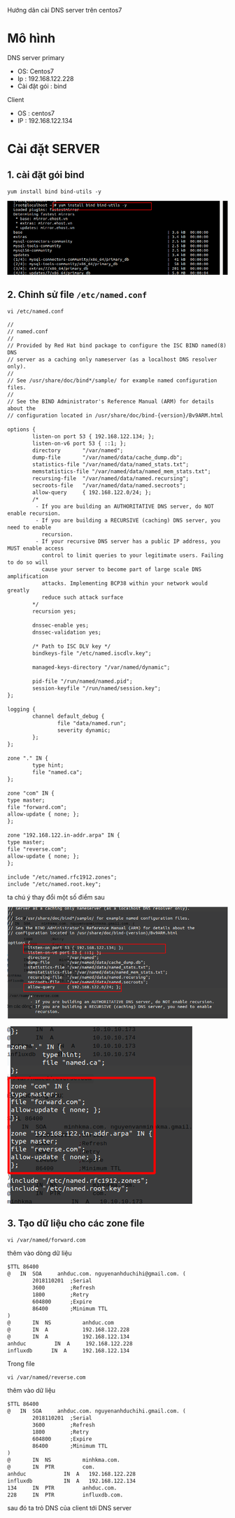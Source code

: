Hướng dãn cài DNS server trên centos7

# Mô hình 
DNS server primary 
- OS: Centos7 
- Ip : 192.168.122.228
- Cài đặt gói : bind 

Client
- OS : centos7
- IP : 192.168.122.134

# Cài đặt SERVER 
## 1. cài đặt gói bind 
```
yum install bind bind-utils -y
```

![](../images/labs/install-DNS/screenshot_7.png)

## 2. Chỉnh sử file `/etc/named.conf`
```
vi /etc/named.conf
```
```
//
// named.conf
//
// Provided by Red Hat bind package to configure the ISC BIND named(8) DNS
// server as a caching only nameserver (as a localhost DNS resolver only).
//
// See /usr/share/doc/bind*/sample/ for example named configuration files.
//
// See the BIND Administrator's Reference Manual (ARM) for details about the
// configuration located in /usr/share/doc/bind-{version}/Bv9ARM.html

options {
        listen-on port 53 { 192.168.122.134; };
        listen-on-v6 port 53 { ::1; };
        directory       "/var/named";
        dump-file       "/var/named/data/cache_dump.db";
        statistics-file "/var/named/data/named_stats.txt";
        memstatistics-file "/var/named/data/named_mem_stats.txt";
        recursing-file  "/var/named/data/named.recursing";
        secroots-file   "/var/named/data/named.secroots";
        allow-query     { 192.168.122.0/24; };
        /*
         - If you are building an AUTHORITATIVE DNS server, do NOT enable recursion.
         - If you are building a RECURSIVE (caching) DNS server, you need to enable
           recursion.
         - If your recursive DNS server has a public IP address, you MUST enable access
           control to limit queries to your legitimate users. Failing to do so will
           cause your server to become part of large scale DNS amplification
           attacks. Implementing BCP38 within your network would greatly
           reduce such attack surface
        */
        recursion yes;

        dnssec-enable yes;
        dnssec-validation yes;

        /* Path to ISC DLV key */
        bindkeys-file "/etc/named.iscdlv.key";

        managed-keys-directory "/var/named/dynamic";

        pid-file "/run/named/named.pid";
        session-keyfile "/run/named/session.key";
};

logging {
        channel default_debug {
                file "data/named.run";
                severity dynamic;
        };
};

zone "." IN {
        type hint;
        file "named.ca";
};

zone "com" IN {
type master;
file "forward.com";
allow-update { none; };
};

zone "192.168.122.in-addr.arpa" IN {
type master;
file "reverse.com";
allow-update { none; };
};

include "/etc/named.rfc1912.zones";
include "/etc/named.root.key";
```
ta chú ý thay đổi một số điểm sau 

![](../images/labs/install-DNS/screenshot.png)

![](../images/labs/install-DNS/screenshot_1.png)

## 3. Tạo dữ liệu cho các zone file 
```
vi /var/named/forward.com
```
thêm vào dòng dữ liệu 
```
$TTL 86400
@   IN  SOA     anhduc.com. nguyenanhduchihi@gmail.com. (
        2018110201  ;Serial
        3600        ;Refresh
        1800        ;Retry
        604800      ;Expire
        86400       ;Minimum TTL
)
@       IN  NS          anhduc.com
@       IN  A           192.168.122.228
@       IN  A           192.168.122.134
anhduc         IN  A     192.168.122.228
influxdb      IN  A     192.168.122.134
```
Trong file 
```
vi /var/named/reverse.com
```
thêm vào dữ liệu 
```
$TTL 86400
@   IN  SOA     anhduc.com. nguyenanhduchihi.gmail.com. (
        2018110201  ;Serial
        3600        ;Refresh
        1800        ;Retry
        604800      ;Expire
        86400       ;Minimum TTL
)
@       IN  NS          minhkma.com.
@       IN  PTR         com.
anhduc            IN  A   192.168.122.228
influxdb          IN  A   192.168.122.134
134     IN  PTR         anhduc.com.
228     IN  PTR         influxdb.com.
```
sau đó ta trỏ DNS của client tới DNS server 
